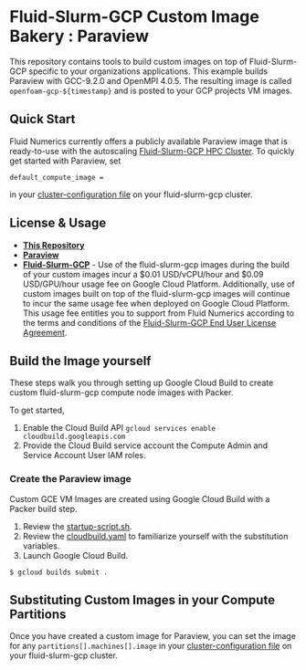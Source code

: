 # Fluid-Slurm-GCP Custom Image Bakery : Paraview
This repository contains tools to build custom images on top of Fluid-Slurm-GCP specific to your organizations applications.
This example builds Paraview with GCC-9.2.0 and OpenMPI 4.0.5. The resulting image is called `openfoam-gcp-${timestamp}` and is posted to your GCP projects VM images.


## Quick Start
Fluid Numerics currently offers a publicly available Paraview image that is ready-to-use with the autoscaling [Fluid-Slurm-GCP HPC Cluster](https://console.cloud.google.com/marketplace/details/fluid-cluster-ops/fluid-slurm-gcp). To quickly get started with Paraview, set
```
default_compute_image =
```
in your [cluster-configuration file](https://help.fluidnumerics.com/slurm-gcp/documentation/cluster-services) on your fluid-slurm-gcp cluster.

## License & Usage
*  [**This Repository**](./LICENSE)
*  [**Paraview**](https://www.paraview.org/paraview-license/)
*  [**Fluid-Slurm-GCP**](https://help.fluidnumerics.com/slurm-gcp/eula) - Use of the fluid-slurm-gcp images during the build of your custom images incur a $0.01 USD/vCPU/hour and $0.09 USD/GPU/hour usage fee on Google Cloud Platform. Additionally, use of custom images built on top of the fluid-slurm-gcp images will continue to incur the same usage fee when deployed on Google Cloud Platform. This usage fee entitles you to support from Fluid Numerics according to the terms and conditions of the [Fluid-Slurm-GCP End User License Agreement](https://help.fluidnumerics.com/slurm-gcp/eula).

## Build the Image yourself
These steps walk you through setting up Google Cloud Build to create custom fluid-slurm-gcp compute node images with Packer.

To get started,
1. Enable the Cloud Build API `gcloud services enable cloudbuild.googleapis.com`
2. Provide the Cloud Build service account the Compute Admin and Service Account User IAM roles.

### Create the Paraview image
Custom GCE VM Images are created using Google Cloud Build with a Packer build step. 

1. Review the [startup-script.sh](./startup-script.sh).
2. Review the [cloudbuild.yaml](./cloudbuild.yaml) to familiarize yourself with the substitution variables.
3. Launch Google Cloud Build.
```
$ gcloud builds submit .
```

## Substituting Custom Images in your Compute Partitions
Once you have created a custom image for Paraview, you can set the image for any `partitions[].machines[].image` in your [cluster-configuration file](https://help.fluidnumerics.com/slurm-gcp/documentation/cluster-services) on your fluid-slurm-gcp cluster.


